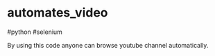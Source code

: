 # automates_video
#python
#selenium

By using this code anyone can browse youtube channel automatically. 
